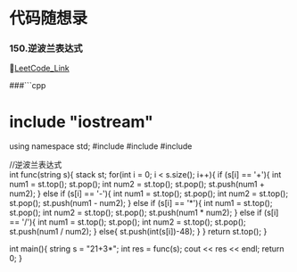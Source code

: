 # 代码随想录
### 150.逆波兰表达式 
🧀[LeetCode_Link](https://leetcode.cn/problems/evaluate-reverse-polish-notation/)

###```cpp
# include "iostream"
using namespace std;
#include <string>
#include <stack>
#include <vector>

 //逆波兰表达式  
int func(string s){
    stack<char> st;
    for(int i = 0; i < s.size(); i++){
        if (s[i] == '+'){
            int num1 = st.top();
            st.pop();
            int num2 = st.top();
            st.pop();
            st.push(num1 + num2);
        }
        else if (s[i] == '-'){
            int num1 = st.top();
            st.pop();
            int num2 = st.top();
            st.pop();
            st.push(num1 - num2);
        }
        else if (s[i] == '*'){
            int num1 = st.top();
            st.pop();
            int num2 = st.top();
            st.pop();
            st.push(num1 * num2);
        }
        else if (s[i] == '/'){
            int num1 = st.top();
            st.pop();
            int num2 = st.top();
            st.pop();
            st.push(num1 / num2);
        }
        else{
            st.push(int(s[i])-48);
        }
    }
    return st.top();
}

int main(){
    string s = "21+3*";
    int res = func(s);
    cout << res << endl;
    return 0;
}
```
